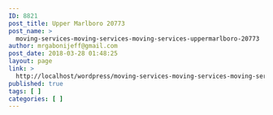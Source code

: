 ```yaml
---
ID: 8821
post_title: Upper Marlboro 20773
post_name: >
  moving-services-moving-services-moving-services-uppermarlboro-20773
author: mrgabonijeff@gmail.com
post_date: 2018-03-28 01:48:25
layout: page
link: >
  http://localhost/wordpress/moving-services-moving-services-moving-services-uppermarlboro-20773/
published: true
tags: [ ]
categories: [ ]
---
```

